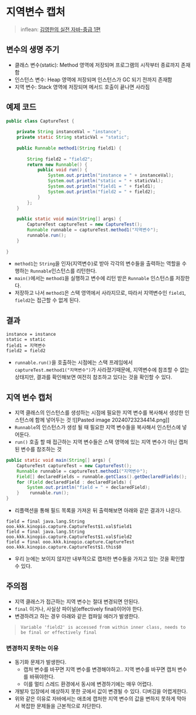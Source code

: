 # 지역변수 캡처
> inflean: [김영한의 실전 자바-중급 1편](https://www.inflearn.com/course/%EA%B9%80%EC%98%81%ED%95%9C%EC%9D%98-%EC%8B%A4%EC%A0%84-%EC%9E%90%EB%B0%94-%EC%A4%91%EA%B8%89-1/dashboard)
## 변수의 생명 주기
- 클래스 변수(static): Method 영역에 저장되며 프로그램의 시작부터 종료까지 존재함
- 인스턴스 변수: Heap 영역에 저장되며 인스턴스가 GC 되기 전까지 존재함
- 지역 변수: Stack 영역에 저장되며 메서드 호출이 끝나면 사라짐
## 예제 코드
```java
public class CaptureTest {  
  
    private String instanceVal = "instance";  
    private static String staticVal = "static";  
  
    public Runnable method1(String field1) {  
  
        String field2 = "field2";  
        return new Runnable() {  
            public void run() {  
                System.out.println("instance = " + instanceVal);  
                System.out.println("static = " + staticVal);  
                System.out.println("field1 = " + field1);  
                System.out.println("field2 = " + field2);  
            }  
        };  
    }  
  
    public static void main(String[] args) {  
        CaptureTest captureTest = new CaptureTest();  
        Runnable runnable = captureTest.method1("지역변수");  
        runnable.run();  
    }  
  
}
```
- `method1`는 `String`을 인자(지역변수)로 받아 각각의 변수들을 출력하는 역할을 수행하는 `Runnable`인스턴스를 리턴한다.
- `main()`에서는 `method1`을 실행하고 변수에 리턴 받은 `Runnable` 인스턴스를 저장한다.
- 저장하고 나서 `method1`은 스택 영역에서 사라지므로, 따라서 지역변수인 `field1`, `field2`는 접근할 수 없게 된다.
## 결과
```shell
instance = instance
static = static
field1 = 지역변수
field2 = field2
```
- `runnable.run()`을 호출하는 시점에는 스택 프레임에서 `captureTest.method1("지역변수")`가 사라졌기때문에, 지역변수에 참조할 수 없는 상태지만, 결과를 확인해보면 여전히 참조하고 있다는 것을 확인할 수 있다.
## 지역 변수 캡처
- 지역 클래스의 인스턴스를 생성하는 시점에 필요한 지역 변수를 복사해서 생성한 인스턴스에 함께 넣어두는 것
![[Pasted image 20240723234414.png]]
- `Runnable`의 인스턴스가 생성 될 때 필요한 지역 변수들을 복사해서 인스턴스에 넣어둔다.
- `run()` 호출 할 때 접근하는 지역 변수들은 스택 영역에 있는 지역 변수가 아닌 캡처된 변수를 참조하는 것
```java
public static void main(String[] args) {  
    CaptureTest captureTest = new CaptureTest();  
    Runnable runnable = captureTest.method1("지역변수");  
    Field[] declaredFields = runnable.getClass().getDeclaredFields();  
    for (Field declaredField : declaredFields) {  
        System.out.println("field = " + declaredField);  
    }    runnable.run();  
}
```
- 리플랙션을 통해 필드 목록을 가져온 뒤 출력해보면 아래와 같은 결과가 나온다.
```shell
field = final java.lang.String ooo.kkk.kinopio.capture.CaptureTest$1.val$field1
field = final java.lang.String ooo.kkk.kinopio.capture.CaptureTest$1.val$field2
field = final ooo.kkk.kinopio.capture.CaptureTest ooo.kkk.kinopio.capture.CaptureTest$1.this$0
```
- 우리 눈에는 보이지 않지만 내부적으로 캡처한 변수들을 가지고 있는 것을 확인할 수 있다.
## 주의점
- 지역 클래스가 접근하는 지역 변수는 절대 변경되면 안된다.
- `final` 이거나, 사실상 파이널(effectively final)이어야 한다.
- 변경하려고 하는 경우 아래와 같은 컴파일 에러가 발생한다.
> `Variable 'field2' is accessed from within inner class, needs to be final or effectively final`
### 변경하지 못하는 이유
- 동기화 문제가 발생한다.
	- 캡처 변수를 바꾸면 지역 변수를 변경해야하고.. 지역 변수를 바꾸면 캡처 변수를 바꿔야한다.
	- 이를 멀티 스레드 환경에서 동시에 변경하기에는 매우 어렵다.
- 개발자 입장에서 예상하지 못한 곳에서 값이 변경될 수 있다. 디버깅을 어렵게한다.
- 위와 같은 이유로 자바에서는 애초에 캡처한 지역 변수의 값을 변하지 못하게 막아서 복잡한 문제들을 근본적으로 차단한다.
